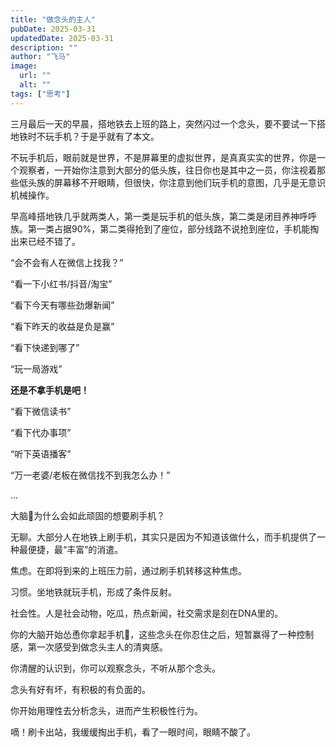 ```yaml
---
title: "做念头的主人"
pubDate: 2025-03-31
updatedDate: 2025-03-31
description: ""
author: "飞马"
image:
  url: ""
  alt: ""
tags: ["思考"]
---
```


三月最后一天的早晨，搭地铁去上班的路上，突然闪过一个念头，要不要试一下搭地铁时不玩手机？于是乎就有了本文。

不玩手机后，眼前就是世界，不是屏幕里的虚拟世界，是真真实实的世界，你是一个观察者，一开始你注意到大部分的低头族，往日你也是其中之一员，你注视着那些低头族的屏幕移不开眼睛，但很快，你注意到他们玩手机的意图，几乎是无意识机械操作。

早高峰搭地铁几乎就两类人，第一类是玩手机的低头族，第二类是闭目养神呼呼族。第一类占据90%，第二类得抢到了座位，部分线路不说抢到座位，手机能掏出来已经不错了。

“会不会有人在微信上找我？”

“看一下小红书/抖音/淘宝”

“看下今天有哪些劲爆新闻”

“看下昨天的收益是负是赢”

“看下快递到哪了”

“玩一局游戏”

**还是不拿手机是吧！**

“看下微信读书”

“看下代办事项”

“听下英语播客”

“万一老婆/老板在微信找不到我怎么办！”

…

大脑🧠为什么会如此顽固的想要刷手机？

无聊。大部分人在地铁上刷手机，其实只是因为不知道该做什么，而手机提供了一种最便捷，最“丰富”的消遣。

焦虑。在即将到来的上班压力前，通过刷手机转移这种焦虑。

习惯。坐地铁就玩手机，形成了条件反射。

社会性。人是社会动物，吃瓜，热点新闻，社交需求是刻在DNA里的。

你的大脑开始怂恿你拿起手机📱，这些念头在你忍住之后，短暂赢得了一种控制感，第一次感受到做念头主人的清爽感。

你清醒的认识到，你可以观察念头，不听从那个念头。

念头有好有坏，有积极的有负面的。

你开始用理性去分析念头，进而产生积极性行为。

嘀！刷卡出站，我缓缓掏出手机，看了一眼时间，眼睛不酸了。